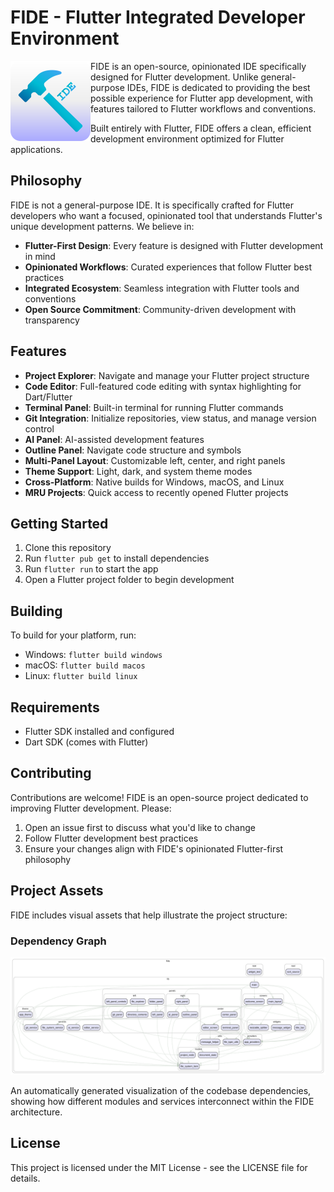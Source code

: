# FIDE - Flutter Integrated Developer Environment

<img src="assets/app.svg" alt="FIDE Logo" width="128" align="left" />

FIDE is an open-source, opinionated IDE specifically designed for Flutter development. Unlike general-purpose IDEs, FIDE is dedicated to providing the best possible experience for Flutter app development, with features tailored to Flutter workflows and conventions.

Built entirely with Flutter, FIDE offers a clean, efficient development environment optimized for Flutter applications.

## Philosophy

FIDE is not a general-purpose IDE. It is specifically crafted for Flutter developers who want a focused, opinionated tool that understands Flutter's unique development patterns. We believe in:

- **Flutter-First Design**: Every feature is designed with Flutter development in mind
- **Opinionated Workflows**: Curated experiences that follow Flutter best practices
- **Integrated Ecosystem**: Seamless integration with Flutter tools and conventions
- **Open Source Commitment**: Community-driven development with transparency

## Features

- **Project Explorer**: Navigate and manage your Flutter project structure
- **Code Editor**: Full-featured code editing with syntax highlighting for Dart/Flutter
- **Terminal Panel**: Built-in terminal for running Flutter commands
- **Git Integration**: Initialize repositories, view status, and manage version control
- **AI Panel**: AI-assisted development features
- **Outline Panel**: Navigate code structure and symbols
- **Multi-Panel Layout**: Customizable left, center, and right panels
- **Theme Support**: Light, dark, and system theme modes
- **Cross-Platform**: Native builds for Windows, macOS, and Linux
- **MRU Projects**: Quick access to recently opened Flutter projects

## Getting Started

1. Clone this repository
2. Run `flutter pub get` to install dependencies
3. Run `flutter run` to start the app
4. Open a Flutter project folder to begin development

## Building

To build for your platform, run:

- Windows: `flutter build windows`
- macOS: `flutter build macos`
- Linux: `flutter build linux`

## Requirements

- Flutter SDK installed and configured
- Dart SDK (comes with Flutter)

## Contributing

Contributions are welcome! FIDE is an open-source project dedicated to improving Flutter development. Please:

1. Open an issue first to discuss what you'd like to change
2. Follow Flutter development best practices
3. Ensure your changes align with FIDE's opinionated Flutter-first philosophy

## Project Assets

FIDE includes visual assets that help illustrate the project structure:

### Dependency Graph
![Project Dependencies](graph.svg)

An automatically generated visualization of the codebase dependencies, showing how different modules and services interconnect within the FIDE architecture.

## License

This project is licensed under the MIT License - see the LICENSE file for details.
